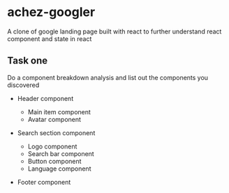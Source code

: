 # achez-googler
 A clone of google landing page built with react to further understand react component and state in react
 
 ## Task one
 Do a component breakdown analysis and list out the components you discovered

- Header component
  - Main item component
  - Avatar component

- Search section component
  - Logo component
  - Search bar component
  - Button component
  - Language component

- Footer component

